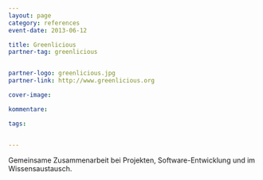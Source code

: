 ```yaml
---
layout: page
category: references
event-date: 2013-06-12

title: Greenlicious
partner-tag: greenlicious


partner-logo: greenlicious.jpg
partner-link: http://www.greenlicious.org

cover-image: 

kommentare:

tags:


---
```

Gemeinsame Zusammenarbeit bei Projekten, Software-Entwicklung und im Wissensaustausch.